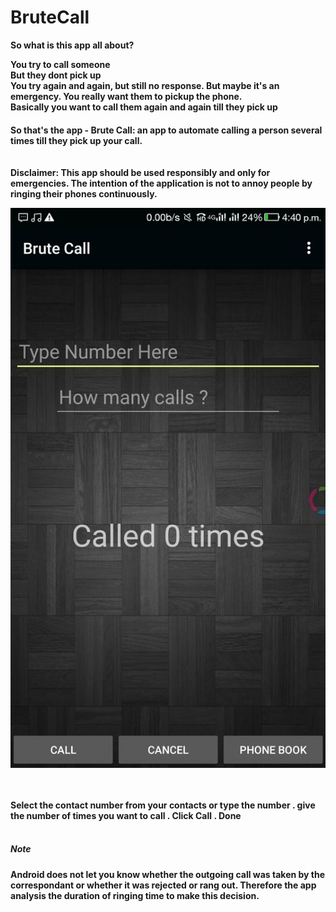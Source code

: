 # BruteCall

<B>
So what is this app all about?

You try to call someone <br>
But they dont pick up <br>
You try again and again, but still no response. <be>
But maybe it's an emergency. You really want them to pickup the phone. <br>
Basically you want to call them again and again till they pick up <br>
<h4> So that's the app - Brute Call: an app to automate calling a person several times till they pick up your call.   <br>  <br>   <br>
Disclaimer: This app should be used responsibly and only for emergencies. The intention of the application is not to annoy people by ringing their phones continuously. 

![alt text](https://raw.githubusercontent.com/dingusagar/BruteCall/master/new.jpeg) 


<br><br>
Select the contact number from your contacts or type the number . give the number of times you want to call . Click Call . Done
<br><br>


<h5>Note </h5>
Android does not let you know whether the outgoing call was taken by the correspondant or whether it was rejected or rang out.
Therefore the app analysis the duration of ringing time to make this decision.
